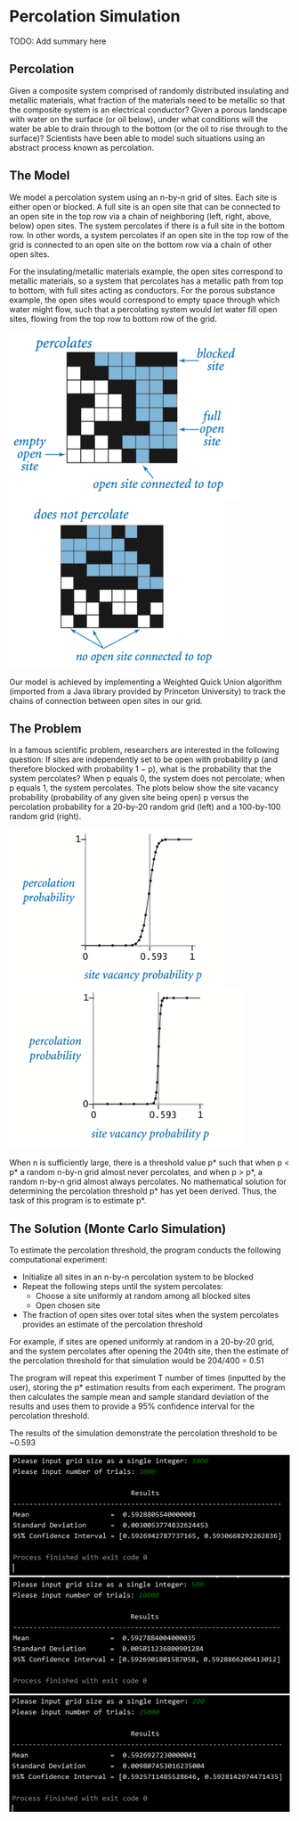 # Percolation Simulation
TODO: Add summary here

## Percolation
Given a composite system comprised of randomly distributed insulating and metallic materials, what fraction of the materials need to be metallic so that the composite system is an electrical conductor? Given a porous landscape with water on the surface (or oil below), under what conditions will the water be able to drain through to the bottom (or the oil to rise through to the surface)? Scientists have been able to model such situations using an abstract process known as percolation.

## The Model
We model a percolation system using an n-by-n grid of sites. Each site is either open or blocked. A full site is an open site that can be connected to an open site in the top row via a chain of neighboring (left, right, above, below) open sites. The system percolates if there is a full site in the bottom row. In other words, a system percolates if an open site in the top row of the grid is connected to an open site on the bottom row via a chain of other open sites. 

For the insulating/metallic materials example, the open sites correspond to metallic materials, so a system that percolates has a metallic path from top to bottom, with full sites acting as conductors. For the porous substance example, the open sites would correspond to empty space through which water might flow, such that a percolating system would let water fill open sites, flowing from the top row to bottom row of the grid.

<p float="left">
  <img src="screenshots/percolates.png" height="300"/>
  <img src="screenshots/does_not_percolate.png" height="300" />
</p>

Our model is achieved by implementing a Weighted Quick Union algorithm (imported from a Java library provided by Princeton University) to track the chains of connection between open sites in our grid.

## The Problem
In a famous scientific problem, researchers are interested in the following question: 
If sites are independently set to be open with probability p (and therefore blocked with probability 1 − p), what is the probability that the system percolates? When p equals 0, the system does not percolate; when p equals 1, the system percolates. The plots below show the site vacancy probability (probability of any given site being open) p versus the percolation probability for a 20-by-20 random grid (left) and a 100-by-100 random grid (right).

<p float="left">
  <img src="screenshots/vacancy probability 20-20.png" height="285"/>
  <img src="screenshots/vacancy probability 100-100.png" height="285"/>
</p>

When n is sufficiently large, there is a threshold value p* such that when p < p* a random n-by-n grid almost never percolates, and when p > p*, a random n-by-n grid almost always percolates. No mathematical solution for determining the percolation threshold p* has yet been derived. Thus, the task of this program is to estimate p*. 

## The Solution (Monte Carlo Simulation)
To estimate the percolation threshold, the program conducts the following computational experiment:
* Initialize all sites in an n-by-n percolation system to be blocked
* Repeat the following steps until the system percolates:
  * Choose a site uniformly at random among all blocked sites
  * Open chosen site
* The fraction of open sites over total sites when the system percolates provides an estimate of the percolation threshold

For example, if sites are opened uniformly at random in a 20-by-20 grid, and the system percolates after opening the 204th site, then the estimate of the percolation threshold for that simulation would be 204/400 = 0.51

The program will repeat this experiment T number of times (inputted by the user), storing the p* estimation results from each experiment. The program then calculates the sample mean and sample standard deviation of the results and uses them to provide a 95% confidence interval for the percolation threshold.

The results of the simulation demonstrate the percolation threshold to be ~0.593

<img src="screenshots/1000n 1000t.png" />
<img src="screenshots/500n 10000t.png" />
<img src="screenshots/200n 25000t.png" />
